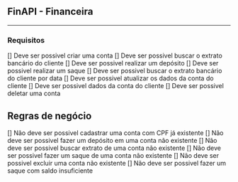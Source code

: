 ## FinAPI - Financeira

-----

### Requisitos

[] Deve ser possivel criar uma conta
[] Deve ser possivel buscar o extrato bancário do cliente
[] Deve ser possivel realizar um depósito
[] Deve ser possivel realizar um saque
[] Deve ser possivel buscar o extrato bancário do cliente por data
[] Deve ser possivel atualizar os dados da conta do cliente
[] Deve ser possivel dados da conta do cliente
[] Deve ser possivel deletar uma conta

## Regras de negócio

[] Não deve ser possivel cadastrar uma conta com CPF já existente
[] Não deve ser possivel fazer um depósito em uma conta não existente
[] Não deve ser possivel buscar extrato de uma conta não existente
[] Não deve ser possivel fazer um saque de uma conta não existente
[] Não deve ser possivel excluir uma conta não existente
[] Não deve ser possivel fazer um saque com saldo insuficiente
